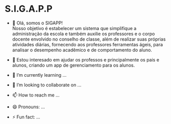 #  S.I.G.A.P.P

- 👋 Olá, somos o SIGAPP!  
    Nosso objetivo é estabelecer um sistema que simplifique a administração da escola e 
    também auxilie os professores e o corpo docente envolvido no conselho de classe, 
    além de realizar suas próprias atividades diárias, fornecendo aos professores ferramentas ágeis, para analisar o 
    desempenho acadêmico e de comportamento do aluno.

- 👀 Estou interesado em ajudar os professos e principalmente os pais e alunos, criando um app de gerenciamento para os alunos.
- 🌱 I’m currently learning ...
- 💞️ I’m looking to collaborate on ...
- 📫 How to reach me ...
- 😄 Pronouns: ...
- ⚡ Fun fact: ...





